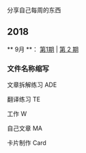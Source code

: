 分享自己每周的东西


## 2018



** 9月 **： [第1期](docs/issue01.md) | [第 2 期](docs/issue02.md)


















### 文件名称缩写

文章拆解练习 ADE

翻译练习 TE

工作  W

自己文章 MA

卡片制作 Card


